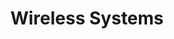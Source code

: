 ---
title: 'Wireless Systems'
images: 'https://res.cloudinary.com/dzcwvkzmy/image/upload/v1702466501/Bryan%20and%20Beckley/Vendors%20LOGO/16_nectdj.png'
desc: 'Wireless connectivity is imperative for modern business. Bryan & Beckley provides customised wireless systems engineered for peak efficiency, flexibility and performance. Our strategic expertise empowers organisations with robust wireless infrastructures tailored to their needs and powering growth. Partner with us for wireless systems engineered for efficiency, flexibility and driving your organisation forward.' 
---